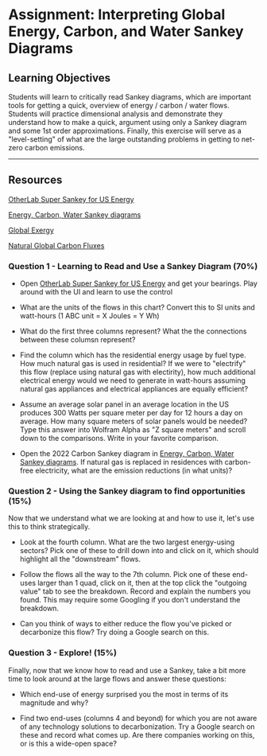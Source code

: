# Assignment: Interpreting Global Energy, Carbon, and Water Sankey Diagrams

## Learning Objectives
Students will learn to critically read Sankey diagrams, which are important tools for getting a quick, overview of energy / carbon / water flows. Students will practice dimensional analysis and demonstrate they understand how to make a quick, argument using only a Sankey diagram and some 1st order approximations. Finally, this exercise will serve as a "level-setting" of what are the large outstanding problems in getting to net-zero carbon emissions.

---
## Resources
[OtherLab Super Sankey for US Energy](http://www.departmentof.energy/)

[Energy, Carbon, Water Sankey diagrams](https://flowcharts.llnl.gov/commodities)

[Global Exergy](https://swap.stanford.edu/was/20230129051410/http://gcep.stanford.edu/research/exergy/resourcechart.html)

[Natural Global Carbon Fluxes](https://earthobservatory.nasa.gov/features/CarbonCycle)

### Question 1 - Learning to Read and Use a Sankey Diagram (70%)
- Open [OtherLab Super Sankey for US Energy](http://www.departmentof.energy/) and get your bearings. Play around with the UI and learn to use the control
  
- What are the units of the flows in this chart? Convert this to SI units and watt-hours (1 ABC unit = X Joules = Y Wh)

- What do the first three columns represent? What the the connections between these columsn represent?
  
- Find the column which has the residential energy usage by fuel type. How much natural gas is used in residential? If we were to "electrify" this flow (replace using natural gas with electirity), how much additional electrical energy would we need to generate in watt-hours assuming natural gas appliances and electrical appliances are equally efficient?
  
- Assume an average solar panel in an average location in the US produces 300 Watts per square meter per day for 12 hours a day on average. How many square meters of solar panels would be needed? Type this answer into Wolfram Alpha as "Z square meters" and scroll down to the comparisons. Write in your favorite comparison.

- Open the 2022 Carbon Sankey diagram in [Energy, Carbon, Water Sankey diagrams](https://flowcharts.llnl.gov/commodities). If natural gas is replaced in residences with carbon-free electricity, what are the emission reductions (in what units)?

### Question 2 - Using the Sankey diagram to find opportunities (15%)
Now that we understand what we are looking at and how to use it, let's use this to think strategically.

- Look at the fourth column. What are the two largest energy-using sectors? Pick one of these to drill down into and click on it, which should highlight all the "downstream" flows.

- Follow the flows all the way to the 7th column. Pick one of these end-uses larger than 1 quad, click on it, then at the top click the "outgoing value" tab to see the breakdown. Record and explain the numbers you found. This may require some Googling if you don't understand the breakdown.

- Can you think of ways to either reduce the flow you've picked or decarbonize this flow? Try doing a Google search on this.

### Question 3 - Explore! (15%)
Finally, now that we know how to read and use a Sankey, take a bit more time to look around at the large flows and answer these questions:

- Which end-use of energy surprised you the most in terms of its magnitude and why?

- Find two end-uses (columns 4 and beyond) for which you are not aware of any technology solutions to decarbonization. Try a Google search on these and record what comes up. Are there companies working on this, or is this a wide-open space?
